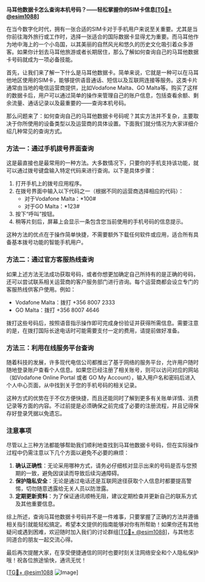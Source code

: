 **马耳他数据卡怎么查询本机号码？——轻松掌握你的SIM卡信息[[TG💪+ @esim1088](https://t.me/s/esim1088)]**

在当今数字化时代，拥有一张合适的SIM卡对于手机用户来说至关重要。尤其是当你前往海外旅行或工作时，选择一张适合的国际数据卡显得尤为重要。而马耳他作为地中海上的一个小岛国，以其美丽的自然风光和悠久的历史文化吸引着众多游客。如果你计划去马耳他旅游或者长期居住，那么了解如何查询自己的马耳他数据卡号码就成为一项必备技能。

首先，让我们来了解一下什么是马耳他数据卡。简单来说，它就是一种可以在马耳他地区使用的SIM卡，能够提供语音通话、短信以及互联网连接等服务。这类卡片通常由当地的电信运营商提供，比如Vodafone Malta、GO Malta等。购买了这样的数据卡后，用户可以通过简单的操作来管理自己的账户信息，包括查看余额、剩余流量、通话记录以及最重要的——查询本机号码。

那么问题来了：如何查询自己的马耳他数据卡号码呢？其实方法并不复杂，主要取决于你所使用的设备类型以及运营商的具体设置。下面我们就分情况为大家详细介绍几种常见的查询方式。

### 方法一：通过手机拨号界面查询

这是最直接也是最常用的一种方法。大多数情况下，只要你的手机支持该功能，就可以通过拨号键盘输入特定代码来进行查询。以下是具体步骤：

1. 打开手机上的拨号应用程序。
2. 在拨号界面中输入以下代码之一（根据不同的运营商选择相应的代码）：
   - 对于Vodafone Malta：*100#
   - 对于GO Malta：*123#
3. 按下“呼叫”按钮。
4. 稍等片刻后，屏幕上会显示一条包含您当前使用的手机号码的信息提示。

这种方法的优点在于操作简单快捷，不需要额外下载任何软件或应用，适合所有具备基本拨号功能的智能手机用户。

### 方法二：通过官方客服热线查询

如果上述方法无法成功获取号码，或者你想更加确定自己所持有的是正确的号码，还可以尝试联系相关运营商的客户服务部门进行咨询。每个运营商都会设立专门的客服热线供客户使用。例如：

- Vodafone Malta：拨打 +356 8007 2333
- GO Malta：拨打 +356 8007 4646

拨打这些号码后，按照语音指示操作即可完成身份验证并获得所需信息。需要注意的是，在拨打国际长途电话时可能需要支付一定的费用，请提前做好准备。

### 方法三：利用在线服务平台查询

随着科技的发展，许多现代电信公司都推出了基于网络的服务平台，允许用户随时随地登录账户查看个人信息。如果您已经注册了相关账号，则可以访问对应的网站（如Vodafone Online Portal 或者 GO My Account），输入用户名和密码后进入个人中心页面，从中找到关于您的手机号码的相关记录。

这种方式的优势在于不仅方便快捷，而且还能同时了解到更多有关账单详情、消费记录等方面的内容。不过前提是必须确保之前完成了必要的注册流程，并且记得保存好登录凭据以免遗忘。

### 注意事项

尽管以上三种方法都能够帮助我们顺利地查找到马耳他数据卡号码，但在实际操作过程中仍需注意以下几个方面以避免不必要的麻烦：

1. **确认正确性**：无论采用哪种方式，请务必仔细核对显示出来的号码是否与您预期的一致，避免因误读而导致后续沟通障碍。
2. **保护隐私安全**：无论是通过电话还是互联网途径获取个人信息时都要提高警惕，切勿随意透露给无关人员以防泄露。
3. **定期更新资料**：为了保证通讯顺畅无阻，建议定期检查并更新自己的联系方式及其他重要信息。

综上所述，查询马耳他数据卡号码并不是一件难事，只要掌握了正确的方法并遵循相关指引就能轻松搞定。希望本文提供的指南能够对你有所帮助！如果你还有其他疑问或遇到困难，欢迎随时加入我们的讨论群组[[TG💪+ @esim1088](https://t.me/s/esim1088)]，与其他志同道合的朋友一起交流心得。

最后再次提醒大家，在享受便捷通信的同时也要时刻关注网络安全和个人隐私保护哦！祝各位旅途愉快，通讯无忧！

[[TG💪+ @esim1088](https://t.me/s/esim1088) ![Image](https://i.postimg.cc/4NQfJmqS/Snipaste-2025-05-13-00-14-12.png)]
